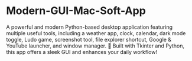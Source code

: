 # Modern-GUI-Mac-Soft-App
A powerful and modern Python-based desktop application featuring multiple useful tools, including a weather app, clock, calendar, dark mode toggle, Ludo game, screenshot tool, file explorer shortcut, Google &amp; YouTube launcher, and window manager. 🎯 Built with Tkinter and Python, this app offers a sleek GUI and enhances your daily workflow!
